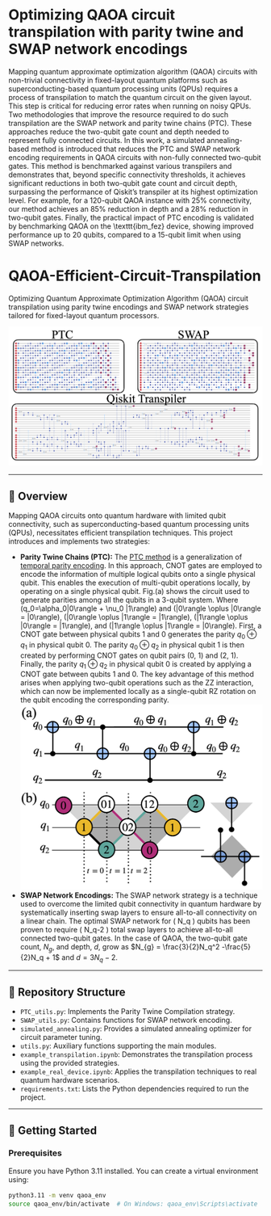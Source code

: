 # Optimizing QAOA circuit transpilation with parity twine and SWAP network encodings
Mapping quantum approximate optimization algorithm (QAOA) circuits with non-trivial connectivity in fixed-layout quantum platforms such as superconducting-based quantum processing units (QPUs) requires a process of transpilation to match the quantum circuit on the given layout. This step is critical for reducing error rates when running on noisy QPUs. Two methodologies that improve the resource required to do such transpilation are the SWAP network and parity twine chains (PTC). These approaches reduce the two-qubit gate count and depth needed to represent fully connected circuits. In this work, a simulated annealing-based method is introduced that reduces the PTC and SWAP network encoding requirements in QAOA circuits with non-fully connected two-qubit gates. This method is benchmarked against various transpilers and demonstrates that, beyond specific connectivity thresholds, it achieves significant reductions in both two-qubit gate count and circuit depth, surpassing the performance of Qiskit’s transpiler at its highest optimization level. For example, for a 120-qubit QAOA instance with 25\% connectivity, our method achieves an 85\% reduction in depth and a 28\% reduction in two-qubit gates. Finally, the practical impact of PTC encoding is validated by benchmarking QAOA on the \texttt{ibm\_fez} device, showing improved performance up to 20 qubits, compared to a 15-qubit limit when using SWAP networks.

# QAOA-Efficient-Circuit-Transpilation

Optimizing Quantum Approximate Optimization Algorithm (QAOA) circuit transpilation using parity twine encodings and SWAP network strategies tailored for fixed-layout quantum processors.

![Transpilation Visualization](paper-transpilation.png)

---

## 🧠 Overview

Mapping QAOA circuits onto quantum hardware with limited qubit connectivity, such as superconducting-based quantum processing units (QPUs), necessitates efficient transpilation techniques. This project introduces and implements two strategies:

- **Parity Twine Chains (PTC):** The [PTC method](https://parityqc.com/parity-twine-quantum-algorithm-synthesis-reaching-world-record-efficiency) is a generalization of [temporal parity encoding](https://arxiv.org/abs/2408.10907). In this approach, CNOT gates are employed to encode the information of multiple logical qubits onto a single physical qubit. This enables the execution of multi-qubit operations locally, by operating on a single physical qubit. Fig.(a) shows the circuit used to generate parities among all the qubits in a 3-qubit system. Where \(q_0=\alpha_0|0\rangle + \nu_0 |1\rangle\) and \(|0\rangle \oplus |0\rangle = |0\rangle\), \(|0\rangle \oplus |1\rangle = |1\rangle\), \(|1\rangle \oplus |0\rangle = |1\rangle\), and \(|1\rangle \oplus |1\rangle = |0\rangle\). First, a CNOT gate between physical qubits 1 and 0 generates the parity $q_0 \oplus q_1$ in physical qubit 0. The parity $q_0 \oplus q_2$ in physical qubit 1 is then created by performing CNOT gates on qubit pairs (0, 1) and (2, 1). Finally, the parity $q_1 \oplus q_2$ in physical qubit 0 is created by applying a CNOT gate between qubits 1 and 0. The key advantage of this method arises when applying two-qubit operations such as the ZZ interaction, which can now be implemented locally as a single-qubit RZ rotation on the qubit encoding the corresponding parity.
![PTC](PTC.png)
- **SWAP Network Encodings:** The SWAP network strategy is a technique used to overcome the limited qubit connectivity in quantum hardware by systematically inserting swap layers to ensure all-to-all connectivity on a linear chain. The optimal SWAP network for \( N_q \) qubits has been proven to require \( N_q-2 \) total swap layers to achieve all-to-all connected two-qubit gates.
In the case of QAOA, the two-qubit gate count, $N_g$, and depth, $d$, grow as $N_{g} = \frac{3}{2}N_q^2 -\frac{5}{2}N_q + 1$ and $d = 3N_q - 2$.

---

## 📂 Repository Structure

- `PTC_utils.py`: Implements the Parity Twine Compilation strategy.
- `SWAP_utils.py`: Contains functions for SWAP network encoding.
- `simulated_annealing.py`: Provides a simulated annealing optimizer for circuit parameter tuning.
- `utils.py`: Auxiliary functions supporting the main modules.
- `example_transpilation.ipynb`: Demonstrates the transpilation process using the provided strategies.
- `example_real_device.ipynb`: Applies the transpilation techniques to real quantum hardware scenarios.
- `requirements.txt`: Lists the Python dependencies required to run the project.

---

## 🚀 Getting Started

### Prerequisites

Ensure you have Python 3.11 installed. You can create a virtual environment using:

```bash
python3.11 -m venv qaoa_env
source qaoa_env/bin/activate  # On Windows: qaoa_env\Scripts\activate




